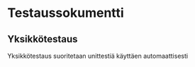 # Testaussokumentti

## Yksikkötestaus
Yksikkötestaus suoritetaan unittestiä käyttäen automaattisesti


